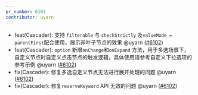 ```yaml
---
pr_number: 6102
contributor: uyarn
---
```


- feat(Cascader): 支持 `filterable` 与 `checkStrictly` 及`valueMode = parentFirst`配合使用，展示非叶子节点的效果 @uyarn ([#6102](https://github.com/Tencent/tdesign-vue-next/pull/6102))
- feat(Cascader): `option` 新增`onChange`和`onExpand` 方法，用于多选场景下，自定义节点时自定义点击节点的触发逻辑，具体使用请参考自定义下拉选项的参考示例 @uyarn ([#6102](https://github.com/Tencent/tdesign-vue-next/pull/6102))
- fix(Cascader): 修复多选自定义节点无法进行展开处理的问题 @uyarn ([#6102](https://github.com/Tencent/tdesign-vue-next/pull/6102))
- fix(Cascader): 修复`reserveKeyword` API 无效的问题 @uyarn ([#6102](https://github.com/Tencent/tdesign-vue-next/pull/6102))
